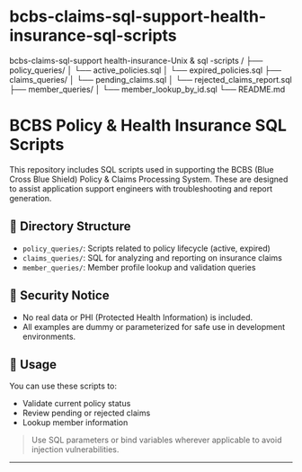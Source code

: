 # bcbs-claims-sql-support-health-insurance-sql-scripts
bcbs-claims-sql-support  health-insurance-Unix &amp; sql -scripts
/
├── policy_queries/
│   └── active_policies.sql
│   └── expired_policies.sql
├── claims_queries/
│   └── pending_claims.sql
│   └── rejected_claims_report.sql
├── member_queries/
│   └── member_lookup_by_id.sql
└── README.md

# BCBS Policy & Health Insurance SQL Scripts

This repository includes SQL scripts used in supporting the BCBS (Blue Cross Blue Shield) Policy & Claims Processing System. These are designed to assist application support engineers with troubleshooting and report generation.

## 📁 Directory Structure

- `policy_queries/`: Scripts related to policy lifecycle (active, expired)
- `claims_queries/`: SQL for analyzing and reporting on insurance claims
- `member_queries/`: Member profile lookup and validation queries

## 🔐 Security Notice

- No real data or PHI (Protected Health Information) is included.
- All examples are dummy or parameterized for safe use in development environments.

## 📌 Usage

You can use these scripts to:
- Validate current policy status
- Review pending or rejected claims
- Lookup member information

> Use SQL parameters or bind variables wherever applicable to avoid injection vulnerabilities.

---

